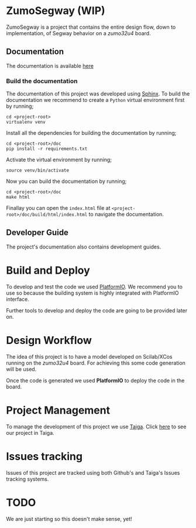 # ZumoSegway (WIP)

ZumoSegway is a project that contains the entire design flow, down to
implementation, of Segway behavior on a *zumo32u4* board.

## Documentation

The documentation is available
[here](http://zumosegway.readthedocs.io/en/latest/)

### Build the documentation

The documentation of this project was developed using
[Sphinx](http://www.sphinx-doc.org/en/stable/). To build the documentation we
recommend to create a ```Python``` virtual environment first by running;

```
cd <project-root>
virtualenv venv
```

Install all the dependencies for building the documentation by running;

```
cd <project-root>/doc
pip install -r requirements.txt
```

Activate the virtual environment by running;

```
source venv/bin/activate
```

Now you can build the documentation by running;

```
cd <project-root>/doc
make html
```

Finallay you can open the ```index.html``` file at
```<project-root>/doc/build/html/index.html``` to navigate the documentation.

## Developer Guide

The project's documentation also contains development guides.


# Build and Deploy

To develop and test the code we used [PlatformIO](http://platformio.org/). We
recommend you to use so because the building system is highly integrated with
PlatformIO interface.

Further tools to develop and deploy the code are going to be provided later on.

# Design Workflow

The idea of this project is to have a model developed on Scilab/XCos running on
the *zumo32u4* board. For achieving this some code generation will be used.

Once the code is generated we used **PlatformIO** to deploy the code in the
board.

# Project Management

To manage the development of this project we use [Taiga](http://taiga.io/).
Click [here](https://tree.taiga.io/project/pjcuadra-segway-system-on-zumo-32u4/)
to see our project in Taiga.

# Issues tracking

Issues of this project are tracked using both Github's and Taiga's Issues
tracking systems.

# TODO

We are just starting so this doesn't make sense, yet!
